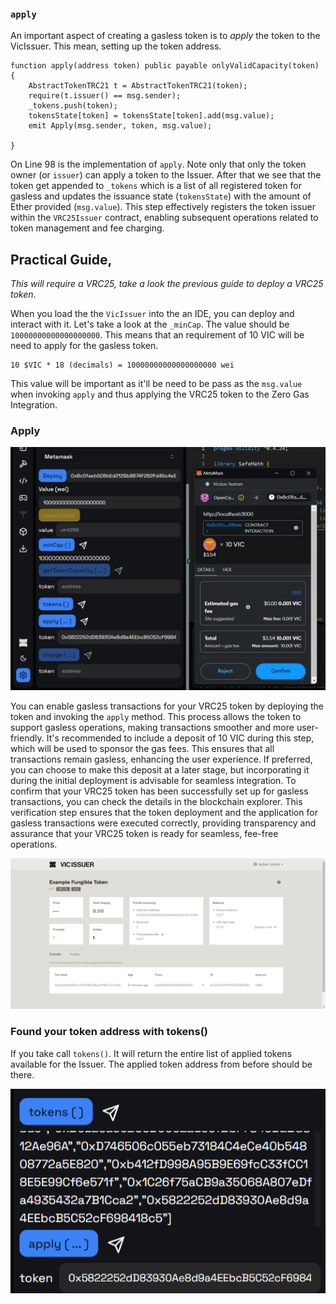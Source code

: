 ### `apply`

An important aspect of creating a gasless token is to *apply* the token to the VicIssuer. This mean, setting up the token address. 

```solidity
function apply(address token) public payable onlyValidCapacity(token) {
    AbstractTokenTRC21 t = AbstractTokenTRC21(token);
    require(t.issuer() == msg.sender);
    _tokens.push(token);
    tokensState[token] = tokensState[token].add(msg.value);
    emit Apply(msg.sender, token, msg.value);

}
```

On Line 98 is the implementation of `apply`. Note only that only the token owner (or `issuer`) can apply a token to the Issuer. After that we see that the token get appended to `_tokens` which is a list of all registered token for gasless and updates the issuance state (`tokensState`) with the amount of Ether provided (`msg.value`). This step effectively registers the token issuer within the `VRC25Issuer` contract, enabling subsequent operations related to token management and fee charging.

## Practical Guide,

*This will require a VRC25, take a look the previous guide to deploy a VRC25 token*.

When you load the the `VicIssuer` into the an IDE, you can deploy and interact with it. Let's take a look at the `_minCap`. The value should be `10000000000000000000`. This means that an requirement of 10 VIC will be need to apply for the gasless token.
```
10 $VIC * 18 (decimals) = 10000000000000000000 wei
```

This value will be important as it'll be need to be pass as the `msg.value` when invoking `apply` and thus applying the VRC25 token to the Zero Gas Integration.

### Apply

![Mint](https://raw.githubusercontent.com/solide-project/awesome-learn-solidity/vic/main/exploring-viction-ecosystem/deep-dive-viction-issuer/assets/apply.png)

You can enable gasless transactions for your VRC25 token by deploying the token and invoking the `apply` method. This process allows the token to support gasless operations, making transactions smoother and more user-friendly. It's recommended to include a deposit of 10 VIC during this step, which will be used to sponsor the gas fees. This ensures that all transactions remain gasless, enhancing the user experience. If preferred, you can choose to make this deposit at a later stage, but incorporating it during the initial deployment is advisable for seamless integration. To confirm that your VRC25 token has been successfully set up for gasless transactions, you can check the details in the blockchain explorer. This verification step ensures that the token deployment and the application for gasless transactions were executed correctly, providing transparency and assurance that your VRC25 token is ready for seamless, fee-free operations.

![Applied on Vic Issuer](https://raw.githubusercontent.com/solide-project/awesome-learn-solidity/vic/main/exploring-viction-ecosystem/deep-dive-viction-issuer/assets/applied-issuer.png)

### Found your token address with tokens()

If you take call `tokens()`. It will return the entire list of applied tokens available for the Issuer. The applied token address from before should be there.

![Token List](https://raw.githubusercontent.com/solide-project/awesome-learn-solidity/vic/main/exploring-viction-ecosystem/deep-dive-viction-issuer/assets/token-list.png)